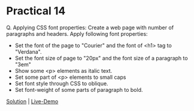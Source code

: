 # Practical 14

Q. Applying CSS font properties: Create a web page with number of paragraphs and headers. Apply following font properties:

- Set the font of the page to "Courier" and the font of &lt;h1&gt; tag to "Verdana".
- Set the font size of page to "20px" and the font size of a paragraph to "3em"
- Show some &lt;p&gt; elements as italic text.
- Set some part of &lt;p&gt; elements to small caps
- Set font style through CSS to oblique.
- Set font-weight of some parts of paragraph to bold.

[Solution](./index.html) | [Live-Demo](https://yp-gpp.github.io/CM2104/practical/14/)
